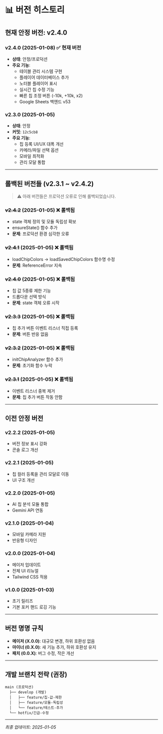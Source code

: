 # 📊 버전 히스토리

## 현재 안정 버전: v2.4.0

### v2.4.0 (2025-01-08) ✅ **현재 버전**
- **상태**: 안정/프로덕션
- **주요 기능**:
  - 테이블 관리 시스템 구현
  - 플레이어 데이터베이스 추가
  - 노터블 플레이어 표시
  - 실시간 칩 수정 기능
  - 빠른 칩 조정 버튼 (-10k, +10k, x2)
  - Google Sheets 백엔드 v53

### v2.3.0 (2025-01-05)
- **상태**: 안정
- **커밋**: `12c5cb8`
- **주요 기능**:
  - 칩 등록 UI/UX 대폭 개선
  - 카메라/파일 선택 옵션
  - 모바일 최적화
  - 관리 모달 통합

---

## 롤백된 버전들 (v2.3.1 ~ v2.4.2)

> ⚠️ 아래 버전들은 프로덕션 오류로 인해 롤백되었습니다.

### ~~v2.4.2~~ (2025-01-05) ❌ 롤백됨
- state 객체 정의 및 모듈 독립성 확보
- ensureState() 함수 추가
- **문제**: 프로덕션 환경 심각한 오류

### ~~v2.4.1~~ (2025-01-05) ❌ 롤백됨
- loadChipColors → loadSavedChipColors 함수명 수정
- **문제**: ReferenceError 지속

### ~~v2.4.0~~ (2025-01-05) ❌ 롤백됨
- 칩 값 5종류 제한 기능
- 드롭다운 선택 방식
- **문제**: state 객체 오류 시작

### ~~v2.3.3~~ (2025-01-05) ❌ 롤백됨
- 칩 추가 버튼 이벤트 리스너 직접 등록
- **문제**: 버튼 반응 없음

### ~~v2.3.2~~ (2025-01-05) ❌ 롤백됨
- initChipAnalyzer 함수 추가
- **문제**: 초기화 함수 누락

### ~~v2.3.1~~ (2025-01-05) ❌ 롤백됨
- 이벤트 리스너 중복 제거
- **문제**: 칩 추가 버튼 작동 안함

---

## 이전 안정 버전

### v2.2.2 (2025-01-05)
- 버전 정보 표시 강화
- 콘솔 로그 개선

### v2.2.1 (2025-01-05)
- 칩 컬러 등록을 관리 모달로 이동
- UI 구조 개선

### v2.2.0 (2025-01-05)
- AI 칩 분석 모듈 통합
- Gemini API 연동

### v2.1.0 (2025-01-04)
- 모바일 카메라 지원
- 반응형 디자인

### v2.0.0 (2025-01-04)
- 메이저 업데이트
- 전체 UI 리뉴얼
- Tailwind CSS 적용

### v1.0.0 (2025-01-03)
- 초기 릴리즈
- 기본 포커 핸드 로깅 기능

---

## 버전 명명 규칙

- **메이저 (X.0.0)**: 대규모 변경, 하위 호환성 없음
- **마이너 (0.X.0)**: 새 기능 추가, 하위 호환성 유지
- **패치 (0.0.X)**: 버그 수정, 작은 개선

---

## 개발 브랜치 전략 (권장)

```
main (프로덕션)
  ├── develop (개발)
  │   ├── feature/칩-값-제한
  │   ├── feature/모듈-독립성
  │   └── feature/테스트-추가
  └── hotfix/긴급-수정
```

---

*최종 업데이트: 2025-01-05*